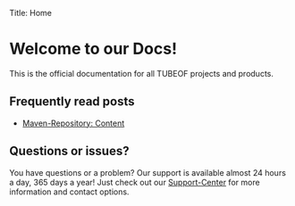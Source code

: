 Title: Home

# Welcome to our Docs!

This is the official documentation for all TUBEOF projects and products.

## Frequently read posts

- [Maven-Repository: Content](https://hub.tubeof.de/docs/repo/content/)

## Questions or issues?

You have questions or a problem? Our support is available almost 24 hours a day, 365 days a year! Just check out our [Support-Center](https://tubeof.de/support/) for more information and contact options.

